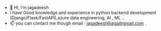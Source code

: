 - 👋 Hi, I’m jagadeesh
- I have Good knowledge and experience in python backend development (Django/Flask/FastAPI),azure data engineering, AI , ML ..
- 📫 you can contact me though   email : jagadeesh6jaga@gmail.com .

<!---
jagadeesh6jaga/jagadeesh6jaga is a ✨ special ✨ repository because its `README.md` (this file) appears on your GitHub profile.
You can click the Preview link to take a look at your changes.
--->

